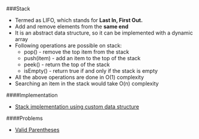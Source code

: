 ###Stack
* Termed as LIFO, which stands for <b>Last In, First Out.</b>
* Add and remove elements from the <b>same end</b>
* It is an abstract data structure, so it can be implemented with a dynamic array
* Following operations are possible on stack:
  * pop() - remove the top item from the stack
  * push(item) - add an item to the top of the stack
  * peek() - return the top of the stack
  * isEmpty() - return true if and only if the stack is empty
* All the above operations are done in O(1) complexity
* Searching an item in the stack would take O(n) complexity

####Implementation
* [Stack implementation using custom data structure](StackImpl.java)

####Problems
* [Valid Parentheses](ValidParentheses.java)